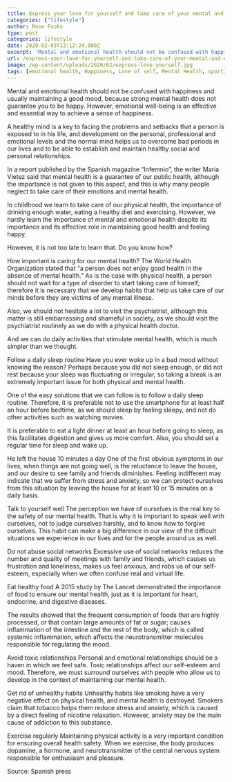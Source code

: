 ```yaml
---
title: Express your love for yourself and take care of your mental and emotional health
categories: ["lifestyle"]
author: Rose Fooks
type: post
categories: lifestyle
date: 2020-02-03T13:12:24.000Z
excerpt: 'Mental and emotional health should not be confused with happiness and usually maintaining a good mood, because strong mental health does not guarantee you to be happy'
url: /express-your-love-for-yourself-and-take-care-of-your-mental-and-emotional-health/
image: /wp-content/uploads/2020/02/express-love-yourself.jpg
tags: [emotional health, Happiness, Love of self, Mental Health, sport]
---
```


Mental and emotional health should not be confused with happiness and usually maintaining a good mood, because strong mental health does not guarantee you to be happy. However, emotional well-being is an effective and essential way to achieve a sense of happiness.

A healthy mind is a key to facing the problems and setbacks that a person is exposed to in his life, and development on the personal, professional and emotional levels and the normal mind helps us to overcome bad periods in our lives and to be able to establish and maintain healthy social and personal relationships.

In a report published by the Spanish magazine “Infemnio”, the writer Maria Vietez said that mental health is a guarantee of our public health, although the importance is not given to this aspect, and this is why many people neglect to take care of their emotions and mental health.

In childhood we learn to take care of our physical health, the importance of drinking enough water, eating a healthy diet and exercising. However, we hardly learn the importance of mental and emotional health despite its importance and its effective role in maintaining good health and feeling happy.

However, it is not too late to learn that. Do you know how?

How important is caring for our mental health?
The World Health Organization stated that “a person does not enjoy good health in the absence of mental health.” As is the case with physical health, a person should not wait for a type of disorder to start taking care of himself; therefore it is necessary that we develop habits that help us take care of our minds before they are victims of any mental illness.

Also, we should not hesitate a lot to visit the psychiatrist, although this matter is still embarrassing and shameful in society, as we should visit the psychiatrist routinely as we do with a physical health doctor.

And we can do daily activities that stimulate mental health, which is much simpler than we thought.

Follow a daily sleep routine
Have you ever woke up in a bad mood without knowing the reason? Perhaps because you did not sleep enough, or did not rest because your sleep was fluctuating or irregular, so taking a break is an extremely important issue for both physical and mental health.

One of the easy solutions that we can follow is to follow a daily sleep routine. Therefore, it is preferable not to use the smartphone for at least half an hour before bedtime, as we should sleep by feeling sleepy, and not do other activities such as watching movies.

It is preferable to eat a light dinner at least an hour before going to sleep, as this facilitates digestion and gives us more comfort. Also, you should set a regular time for sleep and wake up.

He left the house 10 minutes a day
One of the first obvious symptoms in our lives, when things are not going well, is the reluctance to leave the house, and our desire to see family and friends diminishes. Feeling indifferent may indicate that we suffer from stress and anxiety, so we can protect ourselves from this situation by leaving the house for at least 10 or 15 minutes on a daily basis.

Talk to yourself well
The perception we have of ourselves is the real key to the safety of our mental health. That is why it is important to speak well with ourselves, not to judge ourselves harshly, and to know how to forgive ourselves. This habit can make a big difference in our view of the difficult situations we experience in our lives and for the people around us as well.

Do not abuse social networks
Excessive use of social networks reduces the number and quality of meetings with family and friends, which causes us frustration and loneliness, makes us feel anxious, and robs us of our self-esteem, especially when we often confuse real and virtual life.

Eat healthy food
A 2015 study by The Lancet demonstrated the importance of food to ensure our mental health, just as it is important for heart, endocrine, and digestive diseases.

The results showed that the frequent consumption of foods that are highly processed, or that contain large amounts of fat or sugar; causes inflammation of the intestine and the rest of the body, which is called systemic inflammation, which affects the neurotransmitter molecules responsible for regulating the mood.

Avoid toxic relationships
Personal and emotional relationships should be a haven in which we feel safe. Toxic relationships affect our self-esteem and mood. Therefore, we must surround ourselves with people who allow us to develop in the context of maintaining our mental health.

Get rid of unhealthy habits
Unhealthy habits like smoking have a very negative effect on physical health, and mental health is destroyed. Smokers claim that tobacco helps them reduce stress and anxiety, which is caused by a direct feeling of nicotine relaxation. However, anxiety may be the main cause of addiction to this substance.

Exercise regularly
Maintaining physical activity is a very important condition for ensuring overall health safety. When we exercise, the body produces dopamine, a hormone, and neurotransmitter of the central nervous system responsible for enthusiasm and pleasure.

Source: Spanish press
